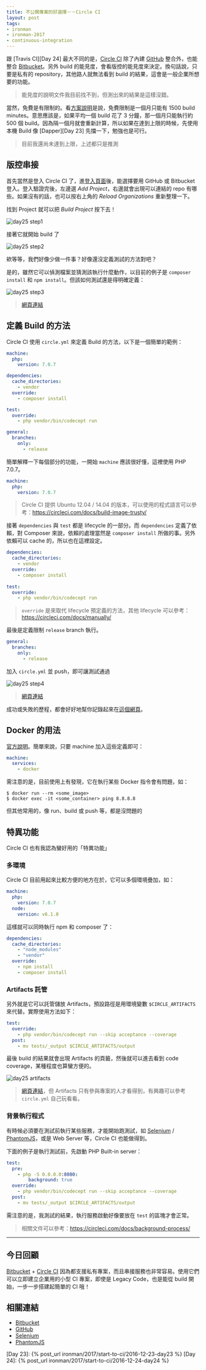 ```yaml
---
title: 不公開專案的好選擇－－Circle CI
layout: post
tags:
- ironman
- ironman-2017
- continuous-integration
---
```


跟 [Travis CI][Day 24] 最大不同的是，[Circle CI][] 除了內建 [GitHub][] 整合外，也能整合 [Bitbucket][]。另外 build 的能見度，會看版控的能見度來決定。換句話說，只要是私有的 repository，其他路人就無法看到 build 的結果，這會是一般企業所想要的功能。

> 能見度的說明文件我目前找不到，但測出來的結果是這樣沒錯。

當然，免費是有限制的。看[方案說明][Circle CI Pricing]是說，免費限制是一個月只能有 1500 build minutes。意思應該是，如果平均一個 build 花了 3 分鐘，那一個月只能執行約 500 個 build。因為隔一個月就會重新計算，所以如果在達到上限的時候，先使用本機 Build 像 [Dapper][Day 23] 先擋一下，勉強也是可行。

> 目前我還尚未達到上限，上述都只是推測

## 版控串接

首先當然是登入 Circle CI 了，進[登入頁面][Circle CI Login]後，能選擇要用 GitHub 或 Bitbucket 登入。登入驗證完後，左邊選 *Add Project*，右邊就會出現可以連結的 repo 有哪些。如果沒有的話，也可以按右上角的 *Reload Organizations* 重新整理一下。

找到 Project 就可以把 *Build Project* 按下去！

![day25 step1][]

接著它就開始 build 了

![day25 step2][]

欸等等，我們好像少做一件事？好像還沒定義測試的方法對吧？

是的，雖然它可以偵測檔案並猜測該執行什麼動作，以目前的例子是 `composer install` 和 `npm install`。但該如何測試還是得明確定義：

![day25 step3][]

> [網頁連結](https://circleci.com/gh/MilesChou/book-intro-of-ci/1)

## 定義 Build 的方法

Circle CI 使用 `circle.yml` 來定義 Build 的方法，以下是一個簡單的範例：

```yaml
machine:
  php:
    version: 7.0.7

dependencies:
  cache_directories:
    - vendor
  override:
    - composer install

test:
  override:
    - php vendor/bin/codecept run

general:
  branches:
    only:
      - release
```

簡單解釋一下每個部分的功能，一開始 `machine` 應該很好懂，這裡使用 PHP 7.0.7。

```yaml
machine:
  php:
    version: 7.0.7
```

> Circle CI 提供 Ubuntu 12.04 / 14.04 的版本，可以使用的程式語言可以參考：https://circleci.com/docs/build-image-trusty/

接著 `dependencies` 與 `test` 都是 lifecycle 的一部分。而 `dependencies` 定義了依賴，對 Composer 來說，依賴的處理當然是 `composer install` 所做的事。另外依賴可以 cache 的，所以也在這裡設定。

```yaml
dependencies:
  cache_directories:
    - vendor
  override:
    - composer install
    
test:
  override:
    - php vendor/bin/codecept run
```

> `override` 是來取代 lifecycle 預定義的方法，其他 lifecycle 可以參考：https://circleci.com/docs/manually/

最後是定義限制 `release` branch 執行。

```yaml
general:
  branches:
    only:
      - release
```

加入 `circle.yml` 並 push，即可讓測試通過

![day25 step4][]

> [網頁連結](https://circleci.com/gh/MilesChou/book-intro-of-ci/2)

成功或失敗的歷程，都會好好地幫你記錄起來在[這個網頁](https://circleci.com/gh/MilesChou/book-intro-of-ci)。

## Docker 的用法

[官方說明](https://circleci.com/docs/docker/)。簡單來說，只要 machine 加入這些定義即可：

```yaml
machine:
  services:
    - docker
```

需注意的是，目前使用上有發現，它在執行某些 Docker 指令會有問題，如：

```
$ docker run --rm <some_image>
$ docker exec -it <some_container> ping 8.8.8.8
```

但其他常用的，像 run、build 或 push 等，都是沒問題的  

## 特異功能

Circle CI 也有我認為蠻好用的「特異功能」

### 多環境 

Circle CI 目前用起來比較方便的地方在於，它可以多個環境疊加，如：

```yaml
machine:
  php:
    version: 7.0.7
  node:
    version: v6.1.0
```

這樣就可以同時執行 npm 和 composer 了：

```yaml
dependencies:
  cache_directories:
    - "node_modules"
    - "vendor"
  override:
    - npm install
    - composer install
```

### Artifacts 託管

另外就是它可以託管儲放 Artifacts，預設路徑是用環境變數 `$CIRCLE_ARTIFACTS` 來代替。實際使用方法如下：

```yaml
test:
  override:
    - php vendor/bin/codecept run --skip acceptance --coverage
  post:
    - mv tests/_output $CIRCLE_ARTIFACTS/output
```

最後 build 的結果就會出現 Artifacts 的頁籤，然後就可以進去看到 code coverage，某種程度也算蠻方便的。

![day25 artifacts][]

> [網頁連結](https://circleci.com/gh/MilesChou/book-intro-of-ci/4)，但 Artifacts 只有參與專案的人才看得到，有興趣可以參考 `circle.yml` 自己玩看看。

### 背景執行程式

有時候必須要在測試前執行某些服務，才能開始跑測試，如 [Selenium][] / [PhantomJS][]，或是 Web Server 等，Circle CI 也能做得到。

下面的例子是執行測試前，先啟動 PHP Built-in server：


```yaml
test:
  pre:
    - php -S 0.0.0.0:8080:
        background: true
  override:
    - php vendor/bin/codecept run --skip acceptance --coverage
  post:
    - mv tests/_output $CIRCLE_ARTIFACTS/output
```

需注意的是，我測試的結果，執行服務啟動好像要放在 `test` 的區塊才會正常。

> 相關文件可以參考：https://circleci.com/docs/background-process/

---

## 今日回顧

[Bitbucket] + [Circle CI] 因為都支援私有專案，而且串接服務也非常容易。使用它們可以立即建立企業用的小型 CI 專案，即使是 Legacy Code，也是能從 build 開始，一步一步搭建起簡單的 CI 哦！

## 相關連結

* [Bitbucket][]
* [GitHub][]
* [Selenium][]
* [PhantomJS][]

[Bitbucket]: https://bitbucket.org/
[Circle CI]: https://circleci.com/
[Circle CI Enterprise]: https://circleci.com/enterprise/
[Circle CI Login]: https://circleci.com/vcs-authorize/
[Circle CI Pricing]: https://circleci.com/pricing/
[GitHub]: https://github.com/
[Selenium]: http://www.seleniumhq.org/
[PhantomJS]: http://phantomjs.org/

[day25 step1]: /images/ironman/2017/start-to-ci/day25-circle-step-1.png
[day25 step2]: /images/ironman/2017/start-to-ci/day25-circle-step-2.png
[day25 step3]: /images/ironman/2017/start-to-ci/day25-circle-step-3.png
[day25 step4]: /images/ironman/2017/start-to-ci/day25-circle-step-4.png
[day25 artifacts]: /images/ironman/2017/start-to-ci/day25-circle-artifacts.png

[Day 23]: {% post_url ironman/2017/start-to-ci/2016-12-23-day23 %}
[Day 24]: {% post_url ironman/2017/start-to-ci/2016-12-24-day24 %}
